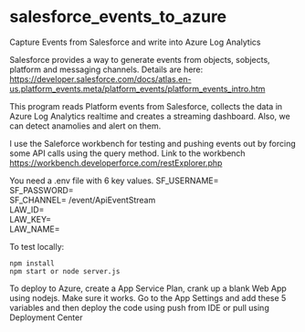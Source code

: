 # salesforce_events_to_azure
Capture Events from Salesforce and write into Azure Log Analytics 

Salesforce provides a way to generate events from objects, sobjects, platform and messaging channels.
Details are here:
https://developer.salesforce.com/docs/atlas.en-us.platform_events.meta/platform_events/platform_events_intro.htm

This program reads Platform events from Salesforce, collects the data in Azure Log Analytics realtime and creates a streaming dashboard. Also, we can detect anamolies and alert on them.

I use the Saleforce workbench for testing and pushing events out by forcing some API calls using the query method.
Link to the workbench
https://workbench.developerforce.com/restExplorer.php


You need a .env file with 6 key values.
SF_USERNAME=<Sales Force User ID><BR>
SF_PASSWORD=<Sales Force password><BR>
SF_CHANNEL=<Sales Force Channel path>  /event/ApiEventStream<BR>
LAW_ID=<Log Analytics workspace id><BR>
LAW_KEY=<Log Analytics primary or secondary key><BR>
LAW_NAME=<Name of Log Analytics Log Type><BR>


To test locally:
    
    npm install
    npm start or node server.js

To deploy to Azure, create a App Service Plan, crank up a blank Web App using nodejs. Make sure it works.
Go to the App Settings  and add these 5 variables and then deploy the code using push from IDE or pull using Deployment Center
